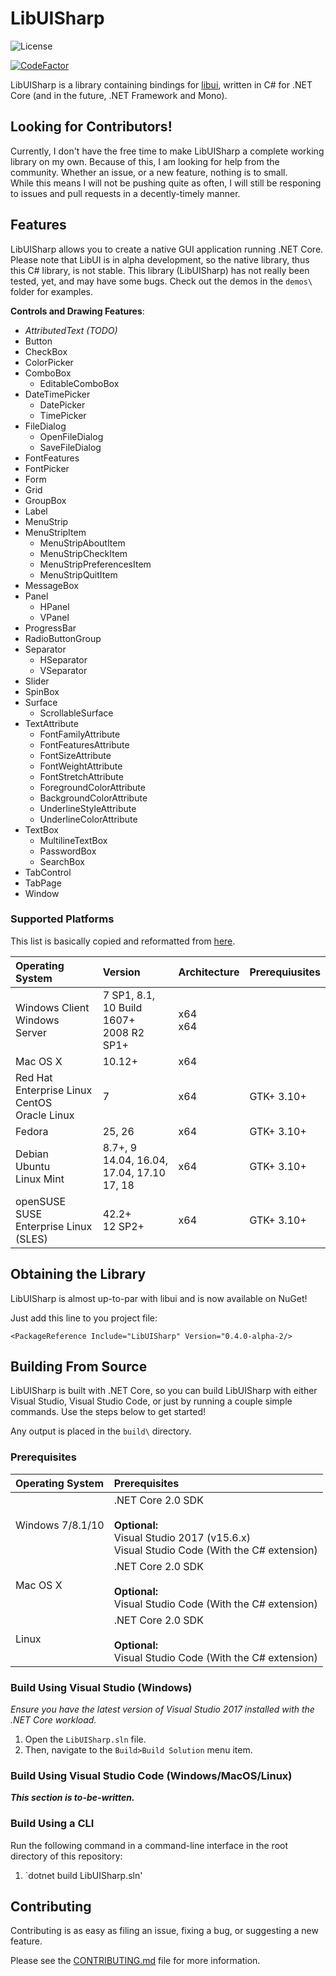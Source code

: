 # LibUISharp
![License](https://img.shields.io/badge/License-MIT-blue.svg?longCache=true)
<!--[![Build status](https://ci.appveyor.com/api/projects/status/o2y9fu126dqmi4pv?svg=true)](https://ci.appveyor.com/project/tom-corwin/libuisharp)-->
[![CodeFactor](https://www.codefactor.io/repository/github/tom-corwin/libuisharp/badge)](https://www.codefactor.io/repository/github/tom-corwin/libuisharp)

LibUISharp is a library containing bindings for [libui](https://github.com/andlabs/libui), written in C# for .NET Core (and in the future, .NET Framework and Mono).

## Looking for Contributors!
Currently, I don't have the free time to make LibUISharp a complete working library on my own. Because of this, I am looking for help from the community. Whether an issue, or a new feature, nothing is to small.  
While this means I will not be pushing quite as often, I will still be responing to issues and pull requests in a decently-timely manner.

## Features

LibUISharp allows you to create a native GUI application running .NET Core. Please note that LibUI is in alpha development, so the native library, thus this C# library, is not stable. This library (LibUISharp) has not really been tested, yet, and may have some bugs. Check out the demos in the `demos\` folder for examples.

**Controls and Drawing Features**:

* *AttributedText (TODO)*
* Button
* CheckBox
* ColorPicker
* ComboBox
  * EditableComboBox
* DateTimePicker
  * DatePicker
  * TimePicker
* FileDialog
  * OpenFileDialog
  * SaveFileDialog 
* FontFeatures
* FontPicker
* Form
* Grid
* GroupBox
* Label
* MenuStrip
* MenuStripItem
  * MenuStripAboutItem
  * MenuStripCheckItem
  * MenuStripPreferencesItem
  * MenuStripQuitItem
* MessageBox
* Panel
  * HPanel
  * VPanel
* ProgressBar
* RadioButtonGroup
* Separator
  * HSeparator
  * VSeparator
* Slider
* SpinBox
* Surface
  * ScrollableSurface
* TextAttribute
  * FontFamilyAttribute
  * FontFeaturesAttribute
  * FontSizeAttribute
  * FontWeightAttribute
  * FontStretchAttribute
  * ForegroundColorAttribute
  * BackgroundColorAttribute
  * UnderlineStyleAttribute
  * UnderlineColorAttribute
* TextBox
  * MultilineTextBox
  * PasswordBox
  * SearchBox
* TabControl
* TabPage
* Window

### Supported Platforms

This list is basically copied and reformatted from [here](https://github.com/dotnet/core/blob/master/release-notes/2.0/2.0-supported-os.md).

| Operating System                                     | Version                                           | Architecture | Prerequiusites |
| :--------------------------------------------------- | :------------------------------------------------ | :----------- | :------------- |
| Windows Client<br/>Windows Server                    | 7 SP1, 8.1, 10 Build 1607+<br/>2008 R2 SP1+       | x64<br/>x64  |                |
| Mac OS X                                             | 10.12+                                            | x64          |                |
| Red Hat Enterprise Linux<br/>CentOS</br>Oracle Linux | 7                                                 | x64          | GTK+ 3.10+     |
| Fedora                                               | 25, 26                                            | x64          | GTK+ 3.10+     |
| Debian<br/>Ubuntu</br>Linux Mint                     | 8.7+, 9<br/>14.04, 16.04, 17.04, 17.10<br/>17, 18 | x64          | GTK+ 3.10+     |
| openSUSE<br/>SUSE Enterprise Linux (SLES)            | 42.2+<br/>12 SP2+                                 | x64          | GTK+ 3.10+     |

## Obtaining the Library

LibUISharp is almost up-to-par with libui and is now available on NuGet!

Just add this line to you project file:

```
<PackageReference Include="LibUISharp" Version="0.4.0-alpha-2/>
```

## Building From Source

LibUISharp is built with .NET Core, so you can build LibUISharp with either Visual Studio, Visual Studio Code,
or just by running a couple simple commands. Use the steps below to get started!

Any output is placed in the `build\` directory.

### Prerequisites

| Operating System | Prerequisites                                                                                                    |
| :--------------- | :--------------------------------------------------------------------------------------------------------------- |
| Windows 7/8.1/10 | .NET Core 2.0 SDK<br/><br/>**Optional:**<br/>Visual Studio 2017 (v15.6.x)<br/>Visual Studio Code (With the C# extension) |
| Mac OS X         | .NET Core 2.0 SDK<br/><br/>**Optional:**<br/>Visual Studio Code (With the C# extension)                          |
| Linux            | .NET Core 2.0 SDK<br/><br/>**Optional:**<br/>Visual Studio Code (With the C# extension)                          |

### Build Using Visual Studio (Windows)

*Ensure you have the latest version of Visual Studio 2017 installed with the .NET Core workload.*

1. Open the `LibUISharp.sln` file.
2. Then, navigate to the `Build>Build Solution` menu item.

### Build Using Visual Studio Code (Windows/MacOS/Linux)

***This section is to-be-written.***

### Build Using a CLI

Run the following command in a command-line interface in the root directory of this repository:

1. `dotnet build LibUISharp.sln'

## Contributing

Contributing is as easy as filing an issue, fixing a bug, or suggesting a new feature.

Please see the [CONTRIBUTING.md](https://github.com/tom-corwin/LibUISharp/blob/master/CONTRIBUTING.md) file for more information.
